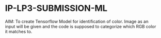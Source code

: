 # IP-LP3-SUBMISSION-ML

AIM: 
To create Tensorflow Model for identification of color. Image as an input will be given and the code is supposed to categorize which RGB color it matches to.
